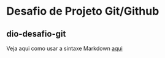 # Desafio de Projeto Git/Github
## dio-desafio-git


Veja aqui como usar a sintaxe Markdown [aqui](https://www.markdownguide.org/basic-syntax/)
